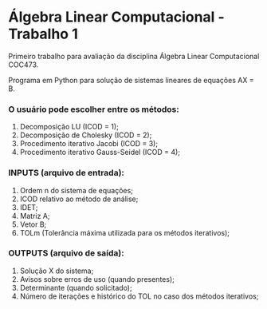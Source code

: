 # Álgebra Linear Computacional - Trabalho 1
Primeiro trabalho para avaliação da disciplina Álgebra Linear Computacional COC473.

Programa em Python para solução de sistemas lineares de equações AX = B.

### O usuário pode escolher entre os métodos:

1. Decomposição LU (ICOD = 1);
2. Decomposição de Cholesky (ICOD = 2);
3. Procedimento iterativo Jacobi (ICOD = 3);
4. Procedimento iterativo Gauss-Seidel (ICOD = 4);

### INPUTS (arquivo de entrada):

1. Ordem n do sistema de equações;
2. ICOD relativo ao método de análise;
3. IDET;
4. Matriz A;
5. Vetor B;
6. TOLm (Tolerância máxima utilizada para os métodos iterativos);

### OUTPUTS (arquivo de saída):
1. Solução X do sistema;
2. Avisos sobre erros de uso (quando presentes);
3. Determinante (quando solicitado);
4. Número de iterações e histórico do TOL no caso dos métodos iterativos;
